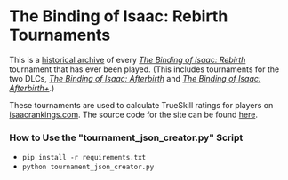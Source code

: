 # The Binding of Isaac: Rebirth Tournaments

This is a [historical archive](https://github.com/Krakenos/BoIR-trueskill/tree/master/tournaments) of every *[The Binding of Isaac: Rebirth](http://store.steampowered.com/app/250900/The_Binding_of_Isaac_Rebirth/)* tournament that has ever been played. (This includes tournaments for the two DLCs, *[The Binding of Isaac: Afterbirth](https://store.steampowered.com/app/401920/The_Binding_of_Isaac_Afterbirth/)* and *[The Binding of Isaac: Afterbirth+](https://store.steampowered.com/app/570660/The_Binding_of_Isaac_Afterbirth/)*.)

These tournaments are used to calculate TrueSkill ratings for players on [isaacrankings.com](https://isaacrankings.com/). The source code for the site can be found [here](https://github.com/Krakenos/BoIR-trueskill-site).

### How to Use the "tournament_json_creator.py" Script

* `pip install -r requirements.txt`
* `python tournament_json_creator.py`
